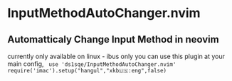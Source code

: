 # InputMethodAutoChanger.nvim
## Automatticaly Change Input Method in neovim

currently only available on linux - ibus only
you can use this plugin at your main config,
<code >
use 'ds1sqe/InputMethodAutoChanger.nvim'
require('imac').setup("hangul","xkb:us::eng",false)
</code>
